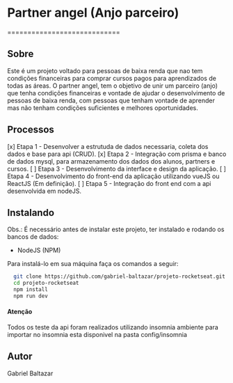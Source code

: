 # Partner angel (Anjo parceiro)
============================
## Sobre
Este é um projeto voltado para pessoas de baixa renda que nao tem condições financeiras para comprar cursos pagos para aprendizados de todas as áreas. O partner angel, tem o objetivo de unir um parceiro (anjo) que tenha condições financeiras e vontade de ajudar o desenvolvimento de pessoas de baixa renda, com pessoas que tenham vontade de aprender mas não tenham condições suficientes e melhores oportunidades. 

## Processos
[x] Etapa 1 - Desenvolver a estrutuda de dados necessaria, coleta dos dados e base para api (CRUD).
[x] Etapa 2 - Integração com prisma e banco de dados mysql, para armazenamento dos dados dos alunos, partners e cursos.
[ ] Etapa 3 - Desenvolvimento da interface e design da aplicação.
[ ] Etapa 4 - Desenvolvimento do front-end da aplicação utilizando vueJS ou ReactJS (Em definição).
[ ] Etapa 5 - Integração do front end com a api desenvolvida em nodeJS.

## Instalando

Obs.: É necessário antes de instalar este projeto, ter instalado e rodando os bancos de dados: 
* NodeJS (NPM)

Para instalá-lo em sua máquina faça os comandos a seguir:

``` bash
  git clone https://github.com/gabriel-baltazar/projeto-rocketseat.git
  cd projeto-rocketseat
  npm install
  npm run dev
```

#### Atenção
Todos os teste da api foram realizados utilizando insomnia ambiente para importar no insomnia esta disponivel na pasta config/insomnia

## Autor
Gabriel Baltazar
